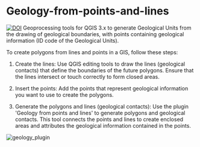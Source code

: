 # Geology-from-points-and-lines
[![DOI](https://zenodo.org/badge/DOI/10.5281/zenodo.14629465.svg)](https://doi.org/10.5281/zenodo.14629465)
Geoprocessing tools for QGIS 3.x to generate Geological Units from the drawing of geological boundaries, with points containing geological information (ID code of the Geological Units).

To create polygons from lines and points in a GIS, follow these steps:
   
1) Create the lines: Use QGIS editing tools to draw the lines (geological contacts) that define the boundaries of the future polygons. Ensure that the lines intersect or touch correctly to form closed areas.

2) Insert the points: Add the points that represent geological information you want to use to create the polygons.
   
3) Generate the polygons and lines (geological contacts): Use the plugin 'Geology from points and lines' to generate polygons and geological contacts. This tool connects the points and lines to create enclosed areas and attributes the geological information contained in the points.
   

![geology_plugin](https://github.com/user-attachments/assets/751cb1ec-da20-4ced-9216-6f67c8b6e79d)
